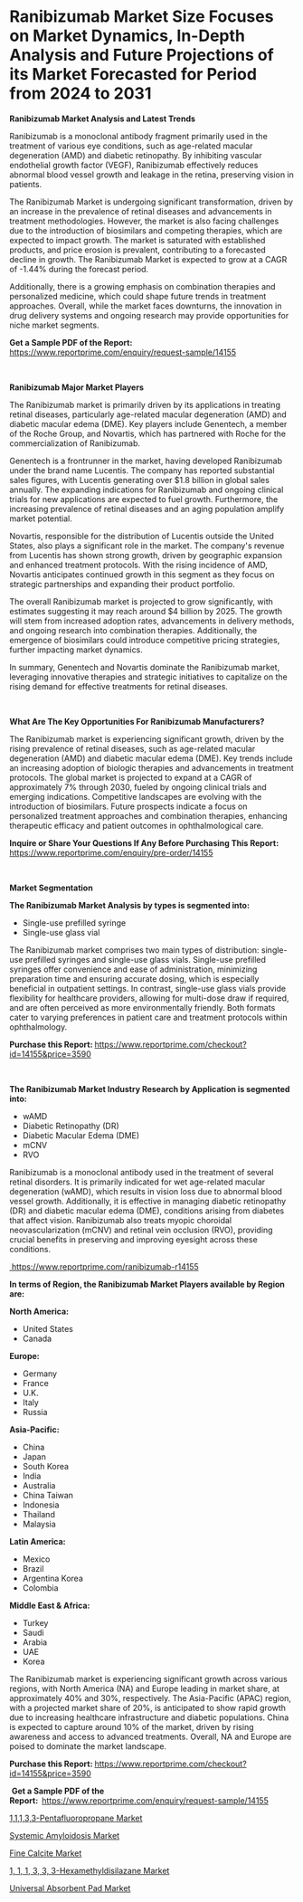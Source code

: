 <p><h1>Ranibizumab Market Size Focuses on Market Dynamics, In-Depth Analysis and Future Projections of its Market Forecasted for Period from 2024 to 2031</h1></p><p><strong>Ranibizumab Market Analysis and Latest Trends</strong></p>
<p><p>Ranibizumab is a monoclonal antibody fragment primarily used in the treatment of various eye conditions, such as age-related macular degeneration (AMD) and diabetic retinopathy. By inhibiting vascular endothelial growth factor (VEGF), Ranibizumab effectively reduces abnormal blood vessel growth and leakage in the retina, preserving vision in patients.</p><p>The Ranibizumab Market is undergoing significant transformation, driven by an increase in the prevalence of retinal diseases and advancements in treatment methodologies. However, the market is also facing challenges due to the introduction of biosimilars and competing therapies, which are expected to impact growth. The market is saturated with established products, and price erosion is prevalent, contributing to a forecasted decline in growth. The Ranibizumab Market is expected to grow at a CAGR of -1.44% during the forecast period. </p><p>Additionally, there is a growing emphasis on combination therapies and personalized medicine, which could shape future trends in treatment approaches. Overall, while the market faces downturns, the innovation in drug delivery systems and ongoing research may provide opportunities for niche market segments.</p></p>
<p><strong>Get a Sample PDF of the Report:&nbsp;</strong> <a href="https://www.reportprime.com/enquiry/request-sample/14155">https://www.reportprime.com/enquiry/request-sample/14155</a></p>
<p>&nbsp;</p>
<p><strong>Ranibizumab Major Market Players</strong></p>
<p><p>The Ranibizumab market is primarily driven by its applications in treating retinal diseases, particularly age-related macular degeneration (AMD) and diabetic macular edema (DME). Key players include Genentech, a member of the Roche Group, and Novartis, which has partnered with Roche for the commercialization of Ranibizumab.</p><p>Genentech is a frontrunner in the market, having developed Ranibizumab under the brand name Lucentis. The company has reported substantial sales figures, with Lucentis generating over $1.8 billion in global sales annually. The expanding indications for Ranibizumab and ongoing clinical trials for new applications are expected to fuel growth. Furthermore, the increasing prevalence of retinal diseases and an aging population amplify market potential.</p><p>Novartis, responsible for the distribution of Lucentis outside the United States, also plays a significant role in the market. The company's revenue from Lucentis has shown strong growth, driven by geographic expansion and enhanced treatment protocols. With the rising incidence of AMD, Novartis anticipates continued growth in this segment as they focus on strategic partnerships and expanding their product portfolio.</p><p>The overall Ranibizumab market is projected to grow significantly, with estimates suggesting it may reach around $4 billion by 2025. The growth will stem from increased adoption rates, advancements in delivery methods, and ongoing research into combination therapies. Additionally, the emergence of biosimilars could introduce competitive pricing strategies, further impacting market dynamics.</p><p>In summary, Genentech and Novartis dominate the Ranibizumab market, leveraging innovative therapies and strategic initiatives to capitalize on the rising demand for effective treatments for retinal diseases.</p></p>
<p>&nbsp;</p>
<p><strong>What Are The Key Opportunities For Ranibizumab Manufacturers?</strong></p>
<p><p>The Ranibizumab market is experiencing significant growth, driven by the rising prevalence of retinal diseases, such as age-related macular degeneration (AMD) and diabetic macular edema (DME). Key trends include an increasing adoption of biologic therapies and advancements in treatment protocols. The global market is projected to expand at a CAGR of approximately 7% through 2030, fueled by ongoing clinical trials and emerging indications. Competitive landscapes are evolving with the introduction of biosimilars. Future prospects indicate a focus on personalized treatment approaches and combination therapies, enhancing therapeutic efficacy and patient outcomes in ophthalmological care.</p></p>
<p><strong>Inquire or Share Your Questions If Any Before Purchasing This Report:</strong> <a href="https://www.reportprime.com/enquiry/pre-order/14155">https://www.reportprime.com/enquiry/pre-order/14155</a></p>
<p>&nbsp;</p>
<p><strong>Market Segmentation</strong></p>
<p><strong>The Ranibizumab Market Analysis by types is segmented into:</strong></p>
<p><ul><li>Single-use prefilled syringe</li><li>Single-use glass vial</li></ul></p>
<p><p>The Ranibizumab market comprises two main types of distribution: single-use prefilled syringes and single-use glass vials. Single-use prefilled syringes offer convenience and ease of administration, minimizing preparation time and ensuring accurate dosing, which is especially beneficial in outpatient settings. In contrast, single-use glass vials provide flexibility for healthcare providers, allowing for multi-dose draw if required, and are often perceived as more environmentally friendly. Both formats cater to varying preferences in patient care and treatment protocols within ophthalmology.</p></p>
<p><strong>Purchase this Report:&nbsp;</strong><a href="https://www.reportprime.com/checkout?id=14155&price=3590">https://www.reportprime.com/checkout?id=14155&price=3590</a></p>
<p>&nbsp;</p>
<p><strong>The Ranibizumab Market Industry Research by Application is segmented into:</strong></p>
<p><ul><li>wAMD</li><li>Diabetic Retinopathy (DR)</li><li>Diabetic Macular Edema (DME)</li><li>mCNV</li><li>RVO</li></ul></p>
<p><p>Ranibizumab is a monoclonal antibody used in the treatment of several retinal disorders. It is primarily indicated for wet age-related macular degeneration (wAMD), which results in vision loss due to abnormal blood vessel growth. Additionally, it is effective in managing diabetic retinopathy (DR) and diabetic macular edema (DME), conditions arising from diabetes that affect vision. Ranibizumab also treats myopic choroidal neovascularization (mCNV) and retinal vein occlusion (RVO), providing crucial benefits in preserving and improving eyesight across these conditions.</p></p>
<p><a href="https://www.reportprime.com/ranibizumab-r14155">&nbsp;https://www.reportprime.com/ranibizumab-r14155</a></p>
<p><strong>In terms of Region, the Ranibizumab Market Players available by Region are:</strong></p>
<p>
    <p> <strong> North America: </strong>
        <ul>
            <li>United States</li>
            <li>Canada</li>
        </ul>
        </p> 
    <p> <strong> Europe: </strong>
        <ul>
            <li>Germany</li>
            <li>France</li>
            <li>U.K.</li>
            <li>Italy</li>
            <li>Russia</li>
        </ul>
        </p> 
    <p> <strong> Asia-Pacific: </strong>
        <ul>
            <li>China</li>
            <li>Japan</li>
            <li>South Korea</li>
            <li>India</li>
            <li>Australia</li>
            <li>China Taiwan</li>
            <li>Indonesia</li>
            <li>Thailand</li>
            <li>Malaysia</li>
        </ul>
        </p> 
    <p> <strong> Latin America: </strong>
        <ul>
            <li>Mexico</li>
            <li>Brazil</li>
            <li>Argentina Korea</li>
            <li>Colombia</li>
        </ul>
        </p> 
    <p> <strong> Middle East & Africa: </strong>
        <ul>
            <li>Turkey</li>
            <li>Saudi</li>
            <li>Arabia</li>
            <li>UAE</li>
            <li>Korea</li>
        </ul>
    </p>
    </p>
<p><p>The Ranibizumab market is experiencing significant growth across various regions, with North America (NA) and Europe leading in market share, at approximately 40% and 30%, respectively. The Asia-Pacific (APAC) region, with a projected market share of 20%, is anticipated to show rapid growth due to increasing healthcare infrastructure and diabetic populations. China is expected to capture around 10% of the market, driven by rising awareness and access to advanced treatments. Overall, NA and Europe are poised to dominate the market landscape.</p></p>
<p><strong>Purchase this Report: </strong><a href="https://www.reportprime.com/checkout?id=14155&price=3590">https://www.reportprime.com/checkout?id=14155&price=3590</a></p>
<p>&nbsp;<strong>Get a Sample PDF of the Report:&nbsp;&nbsp;</strong><a href="https://www.reportprime.com/enquiry/request-sample/14155">https://www.reportprime.com/enquiry/request-sample/14155</a></p>
<p><strong></strong></p>
<p><p><a href="https://medium.com/@benjamin.kelly9076/in-the-1-1-1-3-3-pentafluoropropane-market-the-main-focus-is-on-keeping-costs-low-and-getting-afa4f9683644">1,1,1,3,3-Pentafluoropropane Market</a></p><p><a href="https://issuu.com/reportprime-2/docs/systemic-amyloidosis-market-size-20_b6915146b59b41">Systemic Amyloidosis Market</a></p><p><a href="https://www.linkedin.com/pulse/fine-calcite-market-global-regional-analysis-2024-2031-w3xje?trackingId=rQt4%2B5uiS2CS%2BCj2UjcGKg%3D%3D">Fine Calcite Market</a></p><p><a href="https://medium.com/@benjamin.kelly9076/the-1-1-1-3-3-3-hexamethyldisilazane-market-report-analyzes-important-operational-and-c14af22f3415">1, 1, 1, 3, 3, 3-Hexamethyldisilazane Market</a></p><p><a href="https://www.linkedin.com/pulse/how-universal-absorbent-pad-market-evolved-key-trends-regional-lefre?trackingId=9NbVscyvQh6y6A2EUHZNfQ%3D%3D">Universal Absorbent Pad Market</a></p></p>